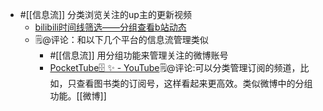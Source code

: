 - #[[信息流]] 分类浏览关注的up主的更新视频
    - [bilibili时间线筛选——分组查看b站动态](https://greasyfork.org/zh-CN/scripts/396032-bilibili%E6%97%B6%E9%97%B4%E7%BA%BF%E7%AD%9B%E9%80%89-%E5%88%86%E7%BB%84%E6%9F%A5%E7%9C%8Bb%E7%AB%99%E5%8A%A8%E6%80%81)
    - 🗒@评论：和以下几个平台的信息流管理类似
        - #[[信息流]] 用分组功能来管理关注的微博账号
        - [PocketTube🗄️ ✨ - YouTube](https://www.youtube.com/watch?v=NuqWMXu9hak)🗒@评论:可以分类管理订阅的频道，比如，只查看图书类的订阅号，这样看起来更高效。类似微博中的分组功能。[[微博]]

